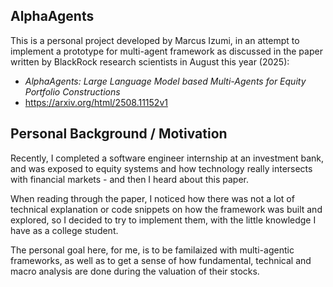 ## AlphaAgents

This is a personal project developed by Marcus Izumi, in an attempt to implement a prototype for multi-agent framework as discussed in the paper written by BlackRock research scientists in August this year (2025):
- *AlphaAgents: Large Language Model based Multi-Agents for Equity Portfolio Constructions*
- https://arxiv.org/html/2508.11152v1

## Personal Background / Motivation

Recently, I completed a software engineer internship at an investment bank, and was exposed to equity systems and how technology really intersects with financial markets - and then I heard about this paper.

When reading through the paper, I noticed how there was not a lot of technical explanation or code snippets on how the framework was built and explored, so I decided to try to implement them, with the little knowledge I have as a college student.

The personal goal here, for me, is to be familaized with multi-agentic frameworks, as well as to get a sense of how fundamental, technical and macro analysis are done during the valuation of their stocks.


